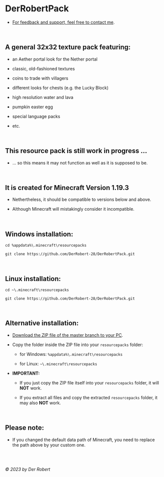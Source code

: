 # DerRobertPack

- [For feedback and support, feel free to contact me](https://www.youtube.com/@DerRobert28/community).

<br>

## A general 32x32 texture pack featuring:

- an Aether portal look for the Nether portal

- classic, old-fashioned textures

- coins to trade with villagers

- different looks for chests (e.g. the Lucky Block)

- high resolution water and lava

- pumpkin easter egg

- special language packs

- etc.

<br>

## This resource pack is still work in progress ...

- ... so this means it may not function as well as it is supposed to be.

<br>

## It is created for Minecraft Version 1.19.3

- Nethertheless, it should be compatible to versions below and above.

- Although Minecraft will mistakingly consider it incompatible.

<br>

## Windows installation:

```
cd %appdata%\.minecraft\resourcepacks

git clone https://github.com/DerRobert-28/DerRobertPack.git
```

<br>

## Linux installation:

```
cd ~\.minecraft\resourcepacks

git clone https://github.com/DerRobert-28/DerRobertPack.git
```

<br>

## Alternative installation:

- [Download the ZIP file of the master branch to your PC](https://github.com/DerRobert-28/DerRobertPack/archive/refs/heads/master.zip).

- Copy the folder inside the ZIP file into your `resourcepacks` folder:

  - for Windows: `%appdata%\.minecraft\resourcepacks`

  - for Linux: `~\.minecraft\resourcepacks`

- **IMPORTANT:**

  - If you just copy the ZIP file itself into your `resourcepacks` folder, it will **NOT** work.
  
  - If you extract all files and copy the extracted `resourcepacks` folder, it may also **NOT** work.

<br>

## Please note:

- If you changed the default data path of Minecraft, you need to replace the path above by your custom one.

<br>
<br>

*&copy; 2023 by Der Robert*
